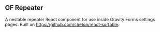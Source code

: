 ## GF Repeater

A nestable repeater React component for use inside Gravity Forms settings pages. Built on https://github.com/cheton/react-sortable.
